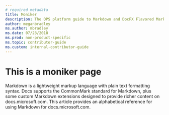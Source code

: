 ```yaml
---
# required metadata
title: Moniker
description: The OPS platform guide to Markdown and DocFX Flavored Markdown (DFM) extensions.
author: meganbradley
ms.author: mbradley
ms.date: 07/23/2018
ms.prod: non-product-specific
ms.topic: contributor-guide
ms.custom: internal-contributor-guide
---
```


# This is a moniker page

Markdown is a lightweight markup language with plain text formatting syntax. Docs supports the CommonMark standard for Markdown, plus some custom Markdown extensions designed to provide richer content on docs.microsoft.com. This article provides an alphabetical reference for using Markdown for docs.microsoft.com.

